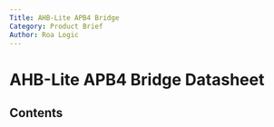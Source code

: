 ```yaml
---
Title: AHB-Lite APB4 Bridge
Category: Product Brief
Author: Roa Logic
---
```


# AHB-Lite APB4 Bridge Datasheet

## Contents